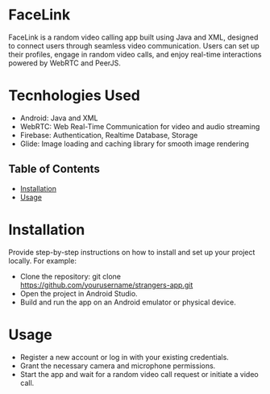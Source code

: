 # FaceLink

FaceLink is a random video calling app built using Java and XML, designed to connect users through seamless video communication. Users can set up their profiles, engage in random video calls, and enjoy real-time interactions powered by WebRTC and PeerJS.

# Tecnhologies Used
- Android: Java and XML
- WebRTC: Web Real-Time Communication for video and audio streaming
- Firebase: Authentication, Realtime Database, Storage
- Glide: Image loading and caching library for smooth image rendering


## Table of Contents

- [Installation](#installation)
- [Usage](#usage)

# Installation

Provide step-by-step instructions on how to install and set up your project locally. For example:

- Clone the repository:
git clone https://github.com/yourusername/strangers-app.git
- Open the project in Android Studio.
- Build and run the app on an Android emulator or physical device.


# Usage
- Register a new account or log in with your existing credentials.
- Grant the necessary camera and microphone permissions.
- Start the app and wait for a random video call request or initiate a video call.


